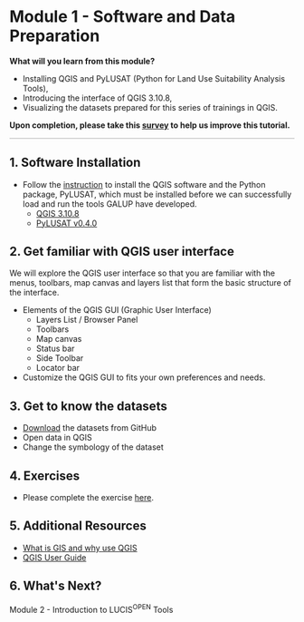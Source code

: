 # Module 1 - Software and Data Preparation

**What will you learn from this module?**

- Installing QGIS and PyLUSAT (Python for Land Use Suitability Analysis Tools),
- Introducing the interface of QGIS 3.10.8,
- Visualizing the datasets prepared for this series of trainings in QGIS.

**Upon completion, please take this [survey](https://docs.google.com/document/d/1p1oy635ZMgXBcyxPJPv2Je-62xTVaNV6xCtltQYvde0/edit)
to help us improve this tutorial.**

<hr style="height:0.05cm;border-width:0;background-color:LightGray"> </hr>

## 1. Software Installation

- Follow the [instruction](https://github.com/chjch/lucis_qgis/wiki/Installation)
  to install the QGIS software and the Python package, PyLUSAT, which must be
  installed before we can successfully load and run the tools GALUP have
  developed.
  - [QGIS 3.10.8](https://qgis.org/en/site/)
  - [PyLUSAT v0.4.0](https://pypi.org/project/pylusat/)

## 2. Get familiar with QGIS user interface

We will explore the QGIS user interface so that you are familiar with the
menus, toolbars, map canvas and layers list that form the basic structure of
the interface.

- Elements of the QGIS GUI (Graphic User Interface)
  - Layers List / Browser Panel
  - Toolbars
  - Map canvas
  - Status bar
  - Side Toolbar
  - Locator bar
- Customize the QGIS GUI to fits your own preferences and needs.

## 3. Get to know the datasets

- [Download](https://github.com/chjch/lucis_qgis) the datasets from GitHub
- Open data in QGIS
- Change the symbology of the dataset

## 4. Exercises

- Please complete the exercise [here](https://github.com/chjch/lucis_qgis).

## 5. Additional Resources

- [What is GIS and why use QGIS](https://www.youtube.com/watch?v=8oEnJvLzDnQ)
- [QGIS User Guide](https://docs.qgis.org/3.16/en/docs/user_manual/)

## 6. What's Next?

Module 2 - Introduction to LUCIS<sup>OPEN</sup> Tools